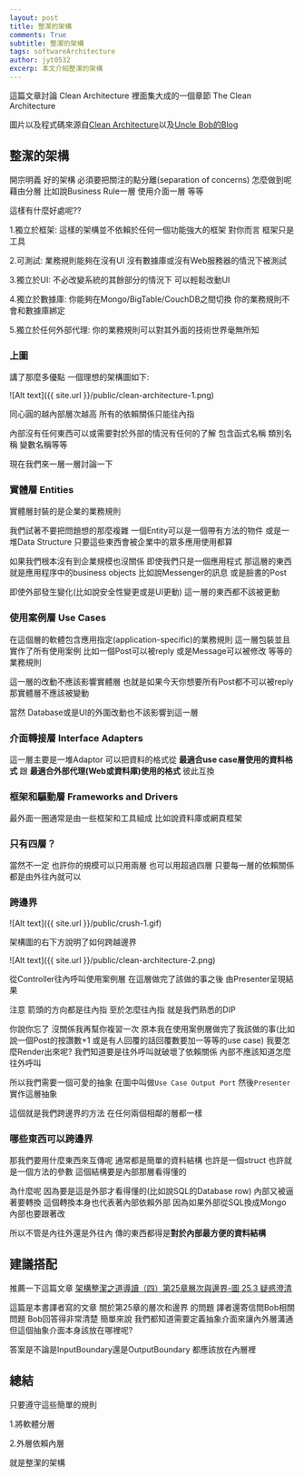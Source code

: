 ```yaml
---
layout: post
title: 整潔的架構
comments: True 
subtitle: 整潔的架構
tags: softwareArchitecture
author: jyt0532
excerp: 本文介紹整潔的架構
---
```


這篇文章討論 Clean Architecture 裡面集大成的一個章節 The Clean Architecture

圖片以及程式碼來源自[Clean Architecture](https://www.amazon.com/Clean-Architecture-Craftsmans-Software-Structure/dp/0134494164)以及[Uncle Bob的Blog](https://blog.cleancoder.com/uncle-bob/2012/08/13/the-clean-architecture.html)


## 整潔的架構

開宗明義 好的架構 必須要把關注的點分離(separation of concerns) 怎麼做到呢 藉由分層 比如說Business Rule一層 使用介面一層 等等

這樣有什麼好處呢??

1.獨立於框架: 這樣的架構並不依賴於任何一個功能強大的框架 對你而言 框架只是工具

2.可測試: 業務規則能夠在沒有UI 沒有數據庫或沒有Web服務器的情況下被測試

3.獨立於UI: 不必改變系統的其餘部分的情況下 可以輕鬆改動UI

4.獨立於數據庫: 你能夠在Mongo/BigTable/CouchDB之間切換 你的業務規則不會和數據庫綁定

5.獨立於任何外部代理: 你的業務規則可以對其外面的技術世界毫無所知


### 上圖

講了那麼多優點 一個理想的架構圖如下:

![Alt text]({{ site.url }}/public/clean-architecture-1.png)


同心圓的越內部層次越高 所有的依賴關係只能往內指 

內部沒有任何東西可以或需要對於外部的情況有任何的了解 包含函式名稱 類別名稱 變數名稱等等

現在我們來一層一層討論一下

### 實體層 Entities

實體層封裝的是企業的業務規則 

我們試著不要把問題想的那麼複雜 一個Entity可以是一個帶有方法的物件 或是一堆Data Structure 只要這些東西會被企業中的眾多應用使用都算

如果我們根本沒有到企業規模也沒關係 即使我們只是一個應用程式 那這層的東西就是應用程序中的business objects 比如說Messenger的訊息 或是臉書的Post 

即使外部發生變化(比如說安全性變更或是UI更動) 這一層的東西都不該被更動

### 使用案例層 Use Cases

在這個層的軟體包含應用指定(application-specific)的業務規則 這一層包裝並且實作了所有使用案例 比如一個Post可以被reply 或是Message可以被修改 等等的業務規則

這一層的改動不應該影響實體層 也就是如果今天你想要所有Post都不可以被reply 那實體層不應該被變動

當然 Database或是UI的外圍改動也不該影響到這一層 

### 介面轉接層 Interface Adapters

這一層主要是一堆Adaptor 可以把資料的格式從 **最適合use case層使用的資料格式** 跟 **最適合外部代理(Web或資料庫)使用的格式** 彼此互換

### 框架和驅動層 Frameworks and Drivers

最外面一圈通常是由一些框架和工具組成 比如說資料庫或網頁框架


### 只有四層？

當然不一定 也許你的規模可以只用兩層 也可以用超過四層 只要每一層的依賴關係都是由外往內就可以

### 跨邊界


![Alt text]({{ site.url }}/public/crush-1.gif)


架構圖的右下方說明了如何跨越邊界 

![Alt text]({{ site.url }}/public/clean-architecture-2.png)

從Controller往內呼叫使用案例層 在這層做完了該做的事之後 由Presenter呈現結果

注意 箭頭的方向都是往內指 至於怎麼往內指 就是我們熟悉的DIP 

你說你忘了 沒關係我再幫你複習一次 原本我在使用案例層做完了我該做的事(比如說一個Post的按讚數+1 或是有人回覆的話回覆數要加一等等的use case) 我要怎麼Render出來呢? 我們知道要是往外呼叫就破壞了依賴關係 內部不應該知道怎麼往外呼叫

所以我們需要一個可愛的抽象 在圖中叫做`Use Case Output Port` 然後`Presenter`實作這層抽象

這個就是我們跨邊界的方法 在任何兩個相鄰的層都一樣


### 哪些東西可以跨邊界

那我們要用什麼東西來互傳呢 通常都是簡單的資料結構 也許是一個struct 也許就是一個方法的參數 這個結構要是內部那層看得懂的

為什麼呢 因為要是這是外部才看得懂的(比如說SQL的Database row) 內部又被逼著要轉換 這個轉換本身也代表著內部依賴外部 因為如果外部從SQL換成Mongo 內部也要跟著改

所以不管是內往外還是外往內 傳的東西都得是**對於內部最方便的資料結構**

## 建議搭配

推薦一下這篇文章 [架構整潔之道導讀（四）第25章層次與邊界-圖 25.3 疑惑澄清](https://www.jianshu.com/p/e442cfdd9a1a) 

這篇是本書譯者寫的文章 關於第25章的層次和邊界 的問題 譯者還寄信問Bob相關問題 Bob回答得非常清楚 簡單來說 我們都知道需要定義抽象介面來讓內外層溝通 但這個抽象介面本身該放在哪裡呢? 

答案是不論是InputBoundary還是OutputBoundary 都應該放在內層裡

## 總結

只要遵守這些簡單的規則 

1.將軟體分層

2.外層依賴內層 

就是整潔的架構





